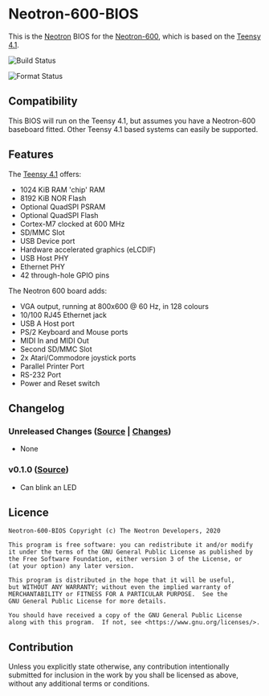 # Neotron-600-BIOS

This is the [Neotron](https://github.com/neotron-compute) BIOS for the [Neotron-600], which is based on the [Teensy 4.1].

[Neotron-600]: https://github.com/neotron-compute/neotron-600-hardware
[Teensy 4.1]: https://www.pjrc.com/store/teensy41.html


![Build Status](https://github.com/neotron-compute/neotron-600-bios/workflows/Build/badge.svg "Github Action Build Status")

![Format Status](https://github.com/neotron-compute/neotron-600-bios/workflows/Format/badge.svg "Github Action Format Check Status")

## Compatibility

This BIOS will run on the Teensy 4.1, but assumes you have a Neotron-600 baseboard fitted. Other Teensy 4.1 based systems can easily be supported.

## Features

The [Teensy 4.1] offers:

* 1024 KiB RAM 'chip' RAM
* 8192 KiB NOR Flash
* Optional QuadSPI PSRAM
* Optional QuadSPI Flash
* Cortex-M7 clocked at 600 MHz
* SD/MMC Slot
* USB Device port
* Hardware accelerated graphics (eLCDIF)
* USB Host PHY
* Ethernet PHY
* 42 through-hole GPIO pins

The Neotron 600 board adds:

* VGA output, running at 800x600 @ 60 Hz, in 128 colours
* 10/100 RJ45 Ethernet jack
* USB A Host port
* PS/2 Keyboard and Mouse ports
* MIDI In and MIDI Out
* Second SD/MMC Slot
* 2x Atari/Commodore joystick ports
* Parallel Printer Port
* RS-232 Port
* Power and Reset switch

## Changelog

### Unreleased Changes ([Source](https://github.com/neotron-compute/neotron-600-bios/tree/master) | [Changes](https://github.com/neotron-compute/neotron-600-bios/compare/v0.1.0...master))

* None

### v0.1.0 ([Source](https://github.com/neotron-compute/neotron-600-bios/tree/v0.1.0))

* Can blink an LED

## Licence

    Neotron-600-BIOS Copyright (c) The Neotron Developers, 2020

    This program is free software: you can redistribute it and/or modify
    it under the terms of the GNU General Public License as published by
    the Free Software Foundation, either version 3 of the License, or
    (at your option) any later version.

    This program is distributed in the hope that it will be useful,
    but WITHOUT ANY WARRANTY; without even the implied warranty of
    MERCHANTABILITY or FITNESS FOR A PARTICULAR PURPOSE.  See the
    GNU General Public License for more details.

    You should have received a copy of the GNU General Public License
    along with this program.  If not, see <https://www.gnu.org/licenses/>.

## Contribution

Unless you explicitly state otherwise, any contribution intentionally
submitted for inclusion in the work by you shall be licensed as above, without
any additional terms or conditions.
